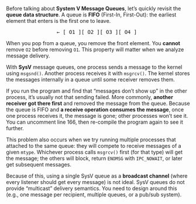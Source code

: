 Before talking about **System V Message Queues**, let’s quickly revisit the **queue data structure**. A queue is **FIFO** (First-In, First-Out): the earliest element that enters is the first one to leave.

<div align="center">
<pre>
← [ O1 ][ O2 ][ O3 ][ O4 ] 
</pre>
</div>

When you pop from a queue, you remove the front element. You **cannot** remove `O2` before removing `O1`. This property will matter when we analyze message delivery.

With **SysV** message queues, one process sends a message to the kernel using `msgsnd()`. Another process receives it with `msgrcv()`. The kernel stores the messages internally in a queue until some receiver removes them.

If you run the program and find that “messages don’t show up” in the other process, it’s usually not that sending failed. More commonly, **another receiver got there first** and removed the message from the queue. Because the queue is FIFO and **a receive operation consumes the message**, once one process receives it, the message is gone; other processes won’t see it. You can uncomment line 166, then re-compile the program again to see it further.

This problem also occurs when we try running multiple processes that attached to the same queue: they will compete to receive messages of a given `mtype`. Whichever process calls `msgrcv()` first (for that type) will get the message; the others will block, return `ENOMSG` with `IPC_NOWAIT`, or later get subsequent messages.

Because of this, using a single SysV queue as a **broadcast channel** (where every listener should get every message) is not ideal. SysV queues do not provide “multicast” delivery semantics. You need to design around this (e.g., one message per recipient, multiple queues, or a pub/sub system).
